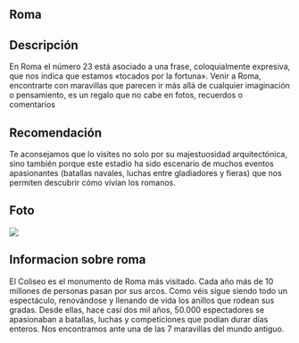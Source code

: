 ## Roma

## Descripción
En Roma el número 23 está asociado a una frase, coloquialmente expresiva, que nos indica que estamos «tocados por la fortuna». Venir a Roma, encontrarte con maravillas que parecen ir más allá de cualquier imaginación o pensamiento, es un regalo que no cabe en fotos, recuerdos o comentarios

## Recomendación
Te aconsejamos que lo visites no solo por su majestuosidad arquitectónica, sino también porque este estadio ha sido escenario de muchos eventos apasionantes (batallas navales, luchas entre gladiadores y fieras) que nos permiten descubrir cómo vivían los romanos. 

## Foto
![](https://www.enroma.com/wp-content/uploads/2017/05/Vista-a%C3%A9rea-del-Coliseo-scaled.jpg.webp)

## Informacion sobre roma
El Coliseo es el monumento de Roma más visitado. Cada año más de 10 millones de personas pasan por sus arcos. Como véis sigue siendo todo un espectáculo, renovándose y llenando de vida los anillos que rodean sus gradas. Desde ellas, hace casi dos mil años, 50.000 espectadores se apasionaban a batallas, luchas y competiciones que podían durar días enteros. Nos encontramos ante una de las 7 maravillas del mundo antiguo.

